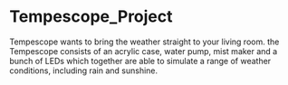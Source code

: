 # Tempescope_Project

Tempescope wants to bring the weather straight to your living room.  the Tempescope consists of an acrylic case, water pump, mist maker and a bunch of LEDs which together are able to simulate a range of weather conditions, including rain and sunshine.
